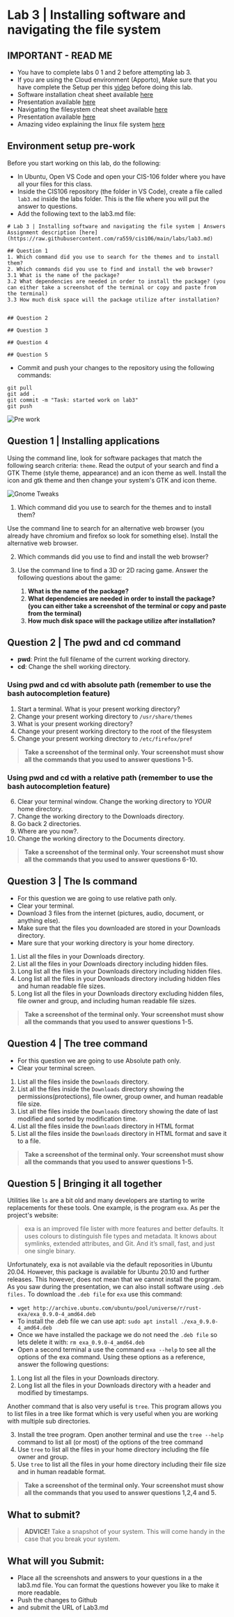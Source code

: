 # Lab 3 | Installing software and navigating the file system

## IMPORTANT - READ ME
* You have to complete labs 0 1 and 2 before attempting lab 3.
* If you are using the Cloud environment (Apporto), Make sure that you have complete the Setup per this [video](https://youtu.be/w_nyTC-tuv8) before doing this lab. 
* Software installation cheat sheet available [here](https://bit.ly/3djIsfy)
* Presentation available [here](https://youtu.be/_PoTDzMfi0o)
* Navigating the filesystem cheat sheet available [here](https://rebrand.ly/3bdn1)
* Presentation available [here](https://bit.ly/3alPqPm)
* Amazing video explaining the linux file system [here](https://www.youtube.com/watch?v=HbgzrKJvDRw)

## Environment setup pre-work
Before you start working on this lab, do the following:
* In Ubuntu, Open VS Code and open your CIS-106 folder where you have all your files for this class.
* Inside the CIS106 repository (the folder in VS Code), create a file called `lab3.md` inside the labs folder. This is the file where you will put the answer to questions.
* Add the following text to the lab3.md file:

```
# Lab 3 | Installing software and navigating the file system | Answers
Assignment description [here](https://raw.githubusercontent.com/ra559/cis106/main/labs/lab3.md)

## Question 1
1. Which command did you use to search for the themes and to install them?
2. Which commands did you use to find and install the web browser?
3.1 What is the name of the package?
3.2 What dependencies are needed in order to install the package? (you can either take a screenshot of the terminal or copy and paste from the terminal)
3.3 How much disk space will the package utilize after installation?
 

## Question 2

## Question 3

## Question 4

## Question 5
```

* Commit and push your changes to the repository using the following commands:

```
git pull
git add .
git commit -m "Task: started work on lab3"
git push
```

![Pre work](../imgs/lab3-prework.gif)

## Question 1 | Installing applications
Using the command line, look for software packages that match the following search criteria: `theme`. Read the output of your search and find a GTK Theme (style theme, appearance) and an icon theme as well. Install the icon and gtk theme and then change your system's GTK and icon theme. 

![Gnome Tweaks](../imgs/GnomeTweaks.gif)

1. Which command did you use to search for the themes and to install them?

Use the command line to search for an alternative web browser (you already have chromium and firefox so look for something else). Install the alternative web browser. 

2. Which commands did you use to find and install the web browser?

3. Use the command line to find a 3D or 2D racing game. Answer the following questions about the game:
   1. **What is the name of the package?**
   2. **What dependencies are needed in order to install the package? (you can either take a screenshot of the terminal or copy and paste from the terminal)**
   3. **How much disk space will the package utilize after installation?**


## Question 2 | The pwd and cd command
* **pwd**: Print the full filename of the current working directory.
* **cd**: Change the shell working directory.

### Using pwd and cd with absolute path (remember to use the bash autocompletion feature)

1. Start a terminal. What is your present working directory?
2. Change your present working directory to `/usr/share/themes`
3. What is your present working directory?
4. Change your present working directory to the root of the filesystem
5. Change your present working directory to `/etc/firefox/pref`
> **Take a screenshot of the terminal only. Your screenshot must show all the commands that you used to answer questions 1-5.**

### Using pwd and cd with a relative path (remember to use the bash autocompletion feature)
6. Clear your terminal window. Change the working directory to *YOUR* home directory.
7. Change the working directory to the Downloads directory.
8. Go back 2 directories.
9. Where are you now?. 
10. Change the working directory to the Documents directory.

> **Take a screenshot of the terminal only. Your screenshot must show all the commands that you used to answer questions 6-10.**


## Question 3 | The ls command
* For this question we are going to use relative path only.
* Clear your terminal.
* Download 3 files from the internet (pictures, audio, document, or anything else).
* Make sure that the files you downloaded are stored in your Downloads directory.
* Mare sure that your working directory is your home directory.

1. List all the files in your Downloads directory.
2. List all the files in your Downloads directory including hidden files.
3. Long list all the files in your Downloads directory including hidden files.
4. Long list all the files in your Downloads directory including hidden files and human readable file sizes.
5. Long list all the files in your Downloads directory excluding hidden files, file owner and group, and including human readable file sizes.

> **Take a screenshot of the terminal only. Your screenshot must show all the commands that you used to answer questions 1-5.**


## Question 4 | The tree command
* For this question we are going to use Absolute path only.
* Clear your terminal screen.
1. List all the files inside the `Downloads` directory.
2. List all the files inside the `Downloads` directory showing the permissions(protections), file owner, group owner, and human readable file size.
3. List all the files inside the `Downloads` directory showing the date of last modified and sorted by modification time.
4. List all the files inside the `Downloads` directory in HTML format
5. List all the files inside the `Downloads` directory in HTML format and save it to a file.

> **Take a screenshot of the terminal only. Your screenshot must show all the commands that you used to answer questions 1-5.**

## Question 5 | Bringing it all together
Utilities like `ls` are a bit old and many developers are starting to write replacements for these tools. One example, is the program `exa`. As per the project's website:

> exa is an improved file lister with more features and better defaults. It uses colours to distinguish file types and metadata. It knows about symlinks, extended attributes, and Git. And it’s small, fast, and just one single binary.

Unfortunately, exa is not available via the default reposorities in Ubuntu 20.04. However, this package is available for Ubuntu 20.10 and further releases. This however, does not mean that we cannot install the program. As you saw during the presentation, we can also install software using `.deb files.` To download the `.deb file` for `exa` use this command:

* `wget http://archive.ubuntu.com/ubuntu/pool/universe/r/rust-exa/exa_0.9.0-4_amd64.deb`
* To install the .deb file we can use apt: `sudo apt install ./exa_0.9.0-4_amd64.deb`
* Once we have installed the package we do not need the `.deb file` so lets delete it with: `rm exa_0.9.0-4_amd64.deb`
* Open a second terminal a use the command `exa --help` to see all the options of the exa command. Using these options as a reference, answer the following questions:

1. Long list all the files in your Downloads directory.
2. Long list all the files in your Downloads directory with a header and modified by timestamps.

Another command that is also very useful is `tree`. This program allows you to list files in a tree like format which is very useful when you are working with multiple sub directories. 

3. Install the tree program. Open another terminal and use the `tree --help` command to list all (or most) of the options of the tree command
4. Use `tree` to list all the files in your home directory including the file owner and group.
5. Use `tree` to list all the files in your home directory including their file size and in human readable format.

> **Take a screenshot of the terminal only. Your screenshot must show all the commands that you used to answer questions 1,2,4 and 5.**


## What to submit?
> **ADVICE!**
> Take a snapshot of your system. This will come handy in the case that you break your system.
## What will you Submit:
* Place all the screenshots and answers to your questions in a the lab3.md file. You can format the questions however you like to make it more readable.
* Push the changes to Github 
* and submit the URL of Lab3.md


